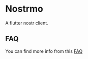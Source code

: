 # Nostrmo

A flutter nostr client.

## FAQ

You can find more info from this [FAQ](https://github.com/haorendashu/nostrmo_faq)
